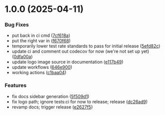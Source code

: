 # 1.0.0 (2025-04-11)


### Bug Fixes

* put back in ci cmd ([7cf618a](https://github.com/manicinc/portapack/commit/7cf618a2a5117311dbaee055f71d380176beb6f8))
* put the right var in ([f670f68](https://github.com/manicinc/portapack/commit/f670f68eadd2ec33bba543d55343caef2cafa1ff))
* temporarily lower test rate standards to pass for initial release ([5efd82c](https://github.com/manicinc/portapack/commit/5efd82cf7bda2454a2faad75cde751020c85fcd2))
* update ci and comment out codecov for now (we're not set up yet) ([0dfa00a](https://github.com/manicinc/portapack/commit/0dfa00a238b4b2062377000133722da3682caecf))
* update logo image source in documentation ([e117b49](https://github.com/manicinc/portapack/commit/e117b4943dd3b6f1440bfb68722ba15f44b5c727))
* update workflows ([646e900](https://github.com/manicinc/portapack/commit/646e900463348a5bd4c337fc917abe73e1c0c22b))
* working actions ([c1baa04](https://github.com/manicinc/portapack/commit/c1baa042dfd89ee4d97cf3b60d7781a0935aee45))


### Features

* fix docs sidebar generation ([5f509d1](https://github.com/manicinc/portapack/commit/5f509d1f5970f78334719d56ded27d0af424a8f3))
* fix logo path; ignore tests:ci for now to release; release ([dc26ad9](https://github.com/manicinc/portapack/commit/dc26ad9560484c7b78737ee40a1892f26039904b))
* revamp docs; trigger release ([e2627f5](https://github.com/manicinc/portapack/commit/e2627f56a4b432154b5e71295d90e9991064211d))
